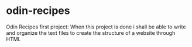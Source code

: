 # odin-recipes
Odin Recipes first project:
When this project is done i shall be able to write and organize the text files to create the structure of a website through HTML